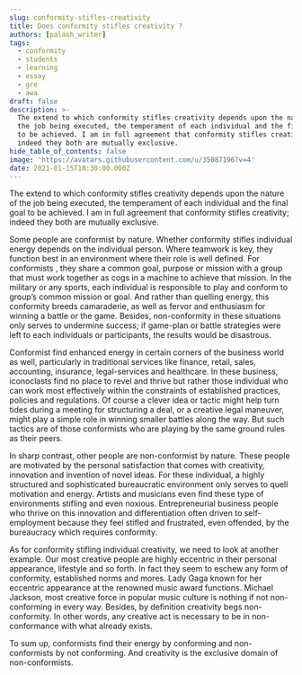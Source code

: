 ```yaml
---
slug: conformity-stifles-creativity
title: Does conformity stifles creativity ?
authors: [palash_writer]
tags:
  - conformity
  - students
  - learning
  - essay
  - gre
  - awa
draft: false
description: >-
  The extend to which conformity stifles creativity depends upon the nature of
  the job being executed, the temperament of each individual and the final goal
  to be achieved. I am in full agreement that conformity stifles creativity;
  indeed they both are mutually exclusive.
hide_table_of_contents: false
image: 'https://avatars.githubusercontent.com/u/35087196?v=4'
date: 2021-01-15T18:30:00.000Z
---
```


The extend to which conformity stifles creativity depends upon the nature of the job being executed, the temperament of each individual and the final goal to be achieved. I am in full agreement that conformity stifles creativity; indeed they both are mutually exclusive. <!--truncate-->

Some people are conformist by nature. Whether conformity stifles individual energy depends on the individual person. Where teamwork is key, they function best in an environment where their role is well defined. For conformists , they share a common goal, purpose or mission with a group that must work together as cogs in a machine to achieve that mission. In the military or any sports, each individual is responsible to play and conform to group’s common mission or goal. And rather than quelling energy, this conformity breeds camaraderie, as well as fervor and enthusiasm for winning a battle or the game. Besides, non-conformity in these situations only serves to undermine success; if game-plan or battle strategies were left to each individuals or participants, the results would be disastrous.

Conformist find enhanced energy in certain corners of the business world as well, particularly in traditional services like finance, retail, sales, accounting, insurance, legal-services and healthcare. In these business, iconoclasts find no place to revel and thrive but rather those individual who can work most effectively within the constraints of established practices, policies and regulations. Of course a clever idea or tactic might help turn tides during a meeting for structuring a deal, or a creative legal maneuver, might play a simple role in winning smaller battles along the way. But such tactics are of those conformists who are playing by the same ground rules as their peers.

In sharp contrast, other people are non-conformist by nature. These people are motivated by the personal satisfaction that comes with creativity, innovation and invention of novel ideas. For these individual, a highly structured and sophisticated bureaucratic environment only serves to quell motivation and energy. Artists and musicians even find these type of environments stifling and even noxious. Entrepreneurial business people who thrive on this innovation and differentiation often driven to self-employment because they feel stifled and frustrated, even offended, by the bureaucracy which requires conformity.

As for conformity stifling individual creativity, we need to look at another example. Our most creative people are highly eccentric in their personal appearance, lifestyle and so forth. In fact they seem to eschew any form of conformity, established norms and mores.   Lady Gaga known for her eccentric appearance at the renowned music award functions. Michael Jackson, most creative force in popular music culture is nothing if not non-conforming in every way. Besides, by definition creativity begs non-conformity. In other words, any creative act is necessary to be in non-conformance with what already exists.

To sum up, conformists find their energy by conforming and non-conformists by not conforming. And creativity is the exclusive domain of non-conformists.
